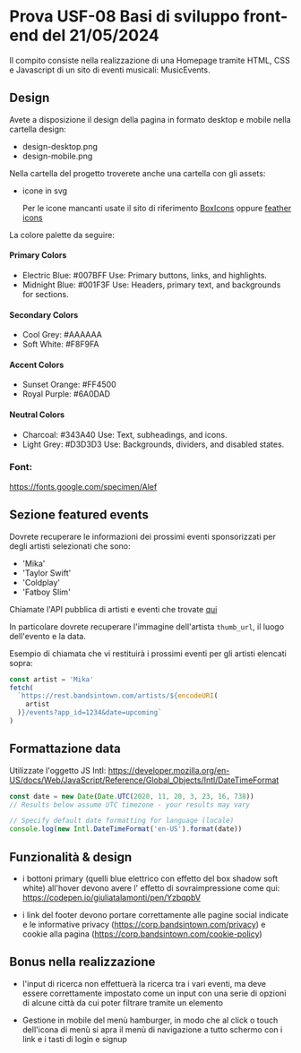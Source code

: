 # Prova USF-08 Basi di sviluppo front-end del 21/05/2024

Il compito consiste nella realizzazione di una Homepage tramite HTML, CSS e Javascript di un sito di eventi musicali: MusicEvents.

## Design

Avete a disposizione il design della pagina in formato desktop e mobile nella cartella design:

- design-desktop.png
- design-mobile.png

Nella cartella del progetto troverete anche una cartella con gli assets:

- icone in svg

  Per le icone mancanti usate il sito di riferimento [BoxIcons](https://boxicons.com) oppure [feather icons](https://feathericons.com/)

La colore palette da seguire:

#### Primary Colors

- Electric Blue: #007BFF
  Use: Primary buttons, links, and highlights.
- Midnight Blue: #001F3F
  Use: Headers, primary text, and backgrounds for sections.

#### Secondary Colors

- Cool Grey: #AAAAAA
- Soft White: #F8F9FA

#### Accent Colors

- Sunset Orange: #FF4500
- Royal Purple: #6A0DAD

#### Neutral Colors

- Charcoal: #343A40
  Use: Text, subheadings, and icons.
- Light Grey: #D3D3D3
  Use: Backgrounds, dividers, and disabled states.

### Font:

https://fonts.google.com/specimen/Alef

## Sezione featured events

Dovrete recuperare le informazioni dei prossimi eventi sponsorizzati per degli artisti selezionati che sono:

- 'Mika'
- 'Taylor Swift'
- 'Coldplay'
- 'Fatboy Slim'

Chiamate l'API pubblica di artisti e eventi che trovate [qui](https://app.swaggerhub.com/apis/Bandsintown/PublicAPI/3.0.0#/artist%20events)

In particolare dovrete recuperare l'immagine dell'artista `thumb_url`, il luogo dell'evento e la data.

Esempio di chiamata che vi restituirà i prossimi eventi per gli artisti elencati sopra:

```js
const artist = 'Mika'
fetch(
  `https://rest.bandsintown.com/artists/${encodeURI(
    artist
  )}/events?app_id=1234&date=upcoming`
)
```

## Formattazione data

Utilizzate l'oggetto JS Intl: https://developer.mozilla.org/en-US/docs/Web/JavaScript/Reference/Global_Objects/Intl/DateTimeFormat

```js
const date = new Date(Date.UTC(2020, 11, 20, 3, 23, 16, 738))
// Results below assume UTC timezone - your results may vary

// Specify default date formatting for language (locale)
console.log(new Intl.DateTimeFormat('en-US').format(date))
```

## Funzionalità & design

- i bottoni primary (quelli blue elettrico con effetto del box shadow soft white) all'hover devono avere l' effetto di sovraimpressione come qui: https://codepen.io/giuliatalamonti/pen/YzbqpbV

- i link del footer devono portare correttamente alle pagine social indicate e le informative privacy (https://corp.bandsintown.com/privacy) e cookie alla pagina (https://corp.bandsintown.com/cookie-policy)

## Bonus nella realizzazione

- l'input di ricerca non effettuerà la ricerca tra i vari eventi, ma deve essere correttamente impostato come un input con una serie di opzioni di alcune città da cui poter filtrare tramite un elemento <datalist>

- Gestione in mobile del menù hamburger, in modo che al click o touch dell'icona di menù si apra il menù di navigazione a tutto schermo con i link e i tasti di login e signup
